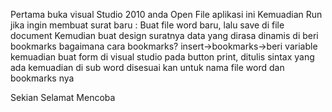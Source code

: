 Pertama buka visual Studio 2010 anda
Open File aplikasi ini
Kemuadian Run
jika ingin membuat surat baru :
Buat file word baru, lalu save di file document
Kemudian buat design suratnya
data yang dirasa dinamis di beri bookmarks
bagaimana cara bookmarks?
insert->bookmarks->beri variable
kemuadian buat form di visual studio
pada button print, ditulis sintax yang ada
kemuadian di sub word disesuai kan untuk nama file word dan bookmarks nya

Sekian Selamat Mencoba
